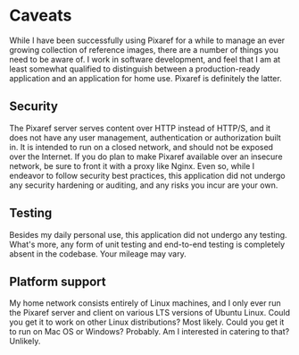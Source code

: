 # Caveats

While I have been successfully using Pixaref for a while to manage an ever growing collection of reference images, there are a number of things you need to be aware of. I work in software development, and feel that I am at least somewhat qualified to distinguish between a production-ready application and an application for home use. Pixaref is definitely the latter.

## Security
The Pixaref server serves content over HTTP instead of HTTP/S, and it does not have any user management, authentication or authorization built in. It is intended to run on a closed network, and should not be exposed over the Internet. If you do plan to make Pixaref available over an insecure network, be sure to front it with a proxy like Nginx. Even so, while I endeavor to follow security best practices, this application did not undergo any security hardening or auditing, and any risks you incur are your own.

## Testing
Besides my daily personal use, this application did not undergo any testing. What's more, any form of unit testing and end-to-end testing is completely absent in the codebase. Your mileage may vary.

## Platform support
My home network consists entirely of Linux machines, and I only ever run the Pixaref server and client on various LTS versions of Ubuntu Linux. Could you get it to work on other Linux distributions? Most likely. Could you get it to run on Mac OS or Windows? Probably. Am I interested in catering to that? Unlikely.